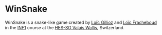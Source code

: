 # WinSnake
WinSnake is a snake-like game created by [Loïc Gillioz](http://github.com/loicgillioz) and 
[Loïc Fracheboud](http://github.com/loicfracheboud) in the [INF1](http://inf1.begincoding.net) 
course at the [HES-SO Valais Wallis](http://www.hevs.ch/fr/), Switzerland.
